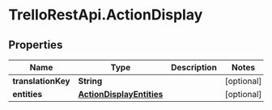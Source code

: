 # TrelloRestApi.ActionDisplay

## Properties

Name | Type | Description | Notes
------------ | ------------- | ------------- | -------------
**translationKey** | **String** |  | [optional] 
**entities** | [**ActionDisplayEntities**](ActionDisplayEntities.md) |  | [optional] 


